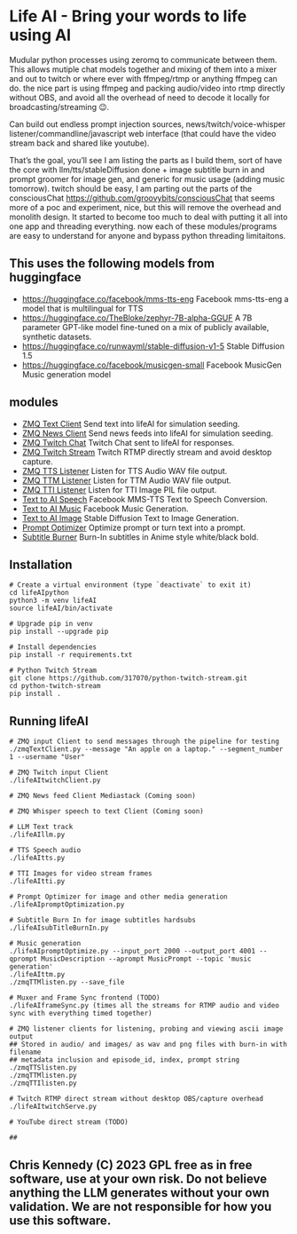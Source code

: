 # Life AI - Bring your words to life using AI

Mudular python processes using zeromq to communicate between them. This allows mutiple chat models together and mixing of them into a mixer and out to twitch or where ever with ffmpeg/rtmp or anything ffmpeg can do. the nice part is using ffmpeg and packing audio/video into rtmp directly without OBS, and avoid all the overhead of need to decode it locally for broadcasting/streaming 😉.

Can build out endless prompt injection sources, news/twitch/voice-whisper listener/commandline/javascript web interface (that could have the video stream back and shared like youtube).

That’s the goal, you’ll see I am listing the parts as I build them, sort of have the core with llm/tts/stableDiffusion done + image subtitle burn in and prompt groomer for image gen, and generic for music usage (adding music tomorrow). twitch should be easy, I am parting out the parts of the consciousChat <https://github.com/groovybits/consciousChat> that seems more of a poc and experiment, nice, but this will remove the overhead and monolith design. It started to become too much to deal with putting it all into one app and threading everything. now each of these modules/programs are easy to understand for anyone and bypass python threading limitaitons.

## This uses the following models from huggingface

- <https://huggingface.co/facebook/mms-tts-eng> Facebook mms-tts-eng a model that is multilingual for TTS
- <https://huggingface.co/TheBloke/zephyr-7B-alpha-GGUF> A 7B parameter GPT-like model fine-tuned on a mix of publicly available, synthetic datasets.
- <https://huggingface.co/runwayml/stable-diffusion-v1-5> Stable Diffusion 1.5
- <https://huggingface.co/facebook/musicgen-small> Facebook MusicGen Music generation model

## modules

- [ZMQ Text Client](zmqTextClient.py) Send text into lifeAI for simulation seeding.
- [ZMQ News Client](lifeAInewsCast.py) Send news feeds into lifeAI for simulation seeding.
- [ZMQ Twitch Chat](lifeAItwitchChat.py) Twitch Chat sent to lifeAI for responses.
- [ZMQ Twitch Stream](lifeAITwitchStream.py) Twitch RTMP directly stream and avoid desktop capture.
- [ZMQ TTS Listener](zmqTTSlisten.py) Listen for TTS Audio WAV file output.
- [ZMQ TTM Listener](zmqTTMlisten.py) Listen for TTM Audio WAV file output.
- [ZMQ TTI Listener](zmqTTIlisten.py) Listen for TTI Image PIL file output.
- [Text to AI Speech](lifeAItts.py)   Facebook MMS-TTS Text to Speech Conversion.
- [Text to AI Music](lifeAIttm.py)    Facebook Music Generation.
- [Text to AI Image](lifeAItti.py)    Stable Diffusion Text to Image Generation.
- [Prompt Optimizer](lifeAIpromptOptimizer.py) Optimize prompt or turn text into a prompt.
- [Subtitle Burner](lifeAIsubTitleBurnIn.py) Burn-In subtitles in Anime style white/black bold.

## Installation

```text
# Create a virtual environment (type `deactivate` to exit it)
cd lifeAIpython
python3 -m venv lifeAI
source lifeAI/bin/activate

# Upgrade pip in venv
pip install --upgrade pip

# Install dependencies
pip install -r requirements.txt

# Python Twitch Stream
git clone https://github.com/317070/python-twitch-stream.git
cd python-twitch-stream
pip install .

```

## Running lifeAI

```text
# ZMQ input Client to send messages through the pipeline for testing
./zmqTextClient.py --message "An apple on a laptop." --segment_number 1 --username "User"

# ZMQ Twitch input Client
./lifeAItwitchClient.py

# ZMQ News feed Client Mediastack (Coming soon)

# ZMQ Whisper speech to text Client (Coming soon)

# LLM Text track
./lifeAIllm.py

# TTS Speech audio
./lifeAItts.py

# TTI Images for video stream frames
./lifeAItti.py

# Prompt Optimizer for image and other media generation
./lifeAIpromptOptimization.py

# Subtitle Burn In for image subtitles hardsubs
./lifeAIsubTitleBurnIn.py

# Music generation
./lifeAIpromptOptimize.py --input_port 2000 --output_port 4001 --qprompt MusicDescription --aprompt MusicPrompt --topic 'music generation'
./lifeAIttm.py
./zmqTTMlisten.py --save_file

# Muxer and Frame Sync frontend (TODO)
./lifeAIframeSync.py (times all the streams for RTMP audio and video sync with everything timed together)

# ZMQ listener clients for listening, probing and viewing ascii image output
## Stored in audio/ and images/ as wav and png files with burn-in with filename
## metadata inclusion and episode_id, index, prompt string
./zmqTTSlisten.py
./zmqTTMlisten.py
./zmqTTIlisten.py

# Twitch RTMP direct stream without desktop OBS/capture overhead
./lifeAItwitchServe.py

# YouTube direct stream (TODO)

##
```

## Chris Kennedy (C) 2023 GPL free as in free software, use at your own risk. Do not believe anything the LLM generates without your own validation. We are not responsible for how you use this software.
